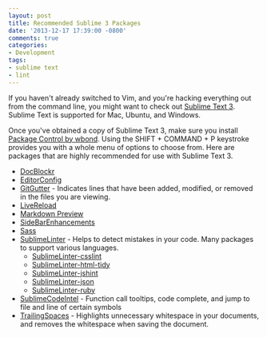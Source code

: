 ```yaml
---
layout: post
title: Recommended Sublime 3 Packages
date: '2013-12-17 17:39:00 -0800'
comments: true
categories:
- Development
tags:
- sublime text
- lint
---
```

If you haven't already switched to Vim, and you're hacking everything out from
the command line, you might want to check out [Sublime Text 3]. Sublime Text is
supported for Mac, Ubuntu, and Windows.

Once you've obtained a copy of Sublime Text 3, make sure you install
[Package Control by wbond]. Using the SHIFT + COMMAND + P keystroke provides
you with a whole menu of options to choose from. Here are packages that are
highly recommended for use with Sublime Text 3.

[Package Control by wbond]: https://sublime.wbond.net/installation
[Sublime Text 3]: http://www.sublimetext.com/3

<!--more-->

* [DocBlockr](https://sublime.wbond.net/packages/DocBlockr)
* [EditorConfig](https://sublime.wbond.net/packages/EditorConfig)
* [GitGutter](https://sublime.wbond.net/packages/GitGutter) - Indicates lines
  that have been added, modified, or removed in the files you are viewing.
* [LiveReload](https://sublime.wbond.net/packages/LiveReload)
* [Markdown Preview](https://packagecontrol.io/packages/MarkdownPreview)
* [SideBarEnhancements](https://sublime.wbond.net/packages/SideBarEnhancements)
* [Sass](https://sublime.wbond.net/packages/sass)
* [SublimeLinter](https://sublime.wbond.net/packages/SublimeLinter) - Helps to
  detect mistakes in your code. Many packages to support various languages.
  * [SublimeLinter-csslint](https://sublime.wbond.net/packages/SublimeLinter-csslint)
  * [SublimeLinter-html-tidy](https://sublime.wbond.net/packages/SublimeLinter-html-tidy)
  * [SublimeLinter-jshint](https://sublime.wbond.net/packages/SublimeLinter-jshint)
  * [SublimeLinter-json](https://sublime.wbond.net/packages/SublimeLinter-json)
  * [SublimeLinter-ruby](https://sublime.wbond.net/packages/SublimeLinter-ruby)
* [SublimeCodeIntel](https://sublime.wbond.net/packages/SublimeCodeIntel) -
  Function call tooltips, code complete, and jump to file and line of certain
  symbols
* [TrailingSpaces](https://sublime.wbond.net/packages/TrailingSpaces) -
  Highlights unnecessary whitespace in your documents, and removes the
  whitespace when saving the document.
